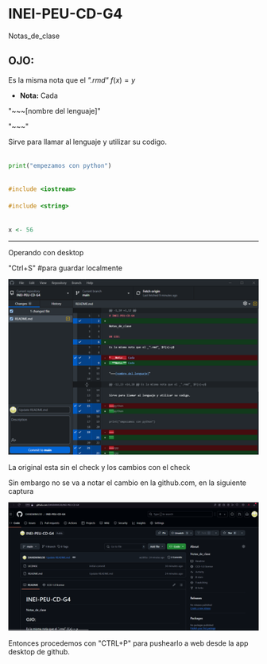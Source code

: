 # INEI-PEU-CD-G4

Notas_de_clase

## OJO:

Es la misma nota que el _".rmd"_ $f(x)=y$

- **Nota:** Cada

"~~~[nombre del lenguaje]"

"~~~"

Sirve para llamar al lenguaje y utilizar su codigo.

```python

print("empezamos con python")

```

```cpp

#include <iostream>

#include <string>

```

```r

x <- 56

```

---

Operando con desktop

"Ctrl+S" #para guardar localmente

![Cambios_realizados](image.png)

La original esta sin el check y los cambios con el check

Sin embargo no se va a notar el cambio en la github.com, en la siguiente captura

![como_se_aprecia](image-1.png)

Entonces procedemos con "CTRL+P" para pushearlo a web desde la app desktop de github.
